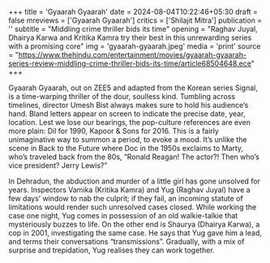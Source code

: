 +++
title = 'Gyaarah Gyaarah'
date = 2024-08-04T10:22:46+05:30
draft = false
mreviews = ['Gyaarah Gyaarah']
critics = ['Shilajit Mitra']
publication = ''
subtitle = "Middling crime thriller bids its time"
opening = "Raghav Juyal, Dhairya Karwa and Kritika Kamra try their best in this unrewarding series with a promising core"
img = 'gyaarah-gyaarah.jpeg'
media = 'print'
source = "https://www.thehindu.com/entertainment/movies/gyaarah-gyaarah-series-review-middling-crime-thriller-bids-its-time/article68504648.ece"
+++

Gyaarah Gyaarah, out on ZEE5 and adapted from the Korean series Signal, is a time-warping thriller of the dour, soulless kind. Tumbling across timelines, director Umesh Bist always makes sure to hold his audience’s hand. Bland letters appear on screen to indicate the precise date, year, location. Lest we lose our bearings, the pop-culture references are even more plain: Dil for 1990, Kapoor & Sons for 2016. This is a fairly unimaginative way to summon a period, to evoke a mood. It’s unlike the scene in Back to the Future where Doc in the 1950s exclaims to Marty, who’s traveled back from the 80s, “Ronald Reagan! The actor?! Then who’s vice president? Jerry Lewis?”

In Dehradun, the abduction and murder of a little girl has gone unsolved for years. Inspectors Vamika (Kritika Kamra) and Yug (Raghav Juyal) have a few days’ window to nab the culprit; if they fail, an incoming statute of limitations would render such unresolved cases closed. While working the case one night, Yug comes in possession of an old walkie-talkie that mysteriously buzzes to life. On the other end is Shaurya (Dhairya Karwa), a cop in 2001, investigating the same case. He says that Yug gave him a lead, and terms their conversations “transmissions”. Gradually, with a mix of surprise and trepidation, Yug realises they can work together.
